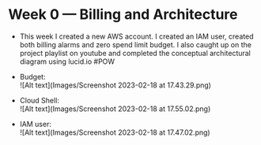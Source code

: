 # Week 0 — Billing and Architecture
- This week I created a new AWS account. I created an IAM user, created both billing alarms and zero spend limit budget. I also caught up on the project playlist on youtube and completed the conceptual architectural diagram using lucid.io
#POW
- Budget:  
 ![Alt text](Images/Screenshot 2023-02-18 at 17.43.29.png)
 
- Cloud Shell:  
![Alt text](Images/Screenshot 2023-02-18 at 17.55.02.png)

- IAM user:  
 ![Alt text](Images/Screenshot 2023-02-18 at 17.47.02.png)
